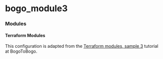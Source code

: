# bogo_module3

### Modules
#### Terraform Modules

This configuration is adapted from the
[Terraform modules, sample 3](https://www.bogotobogo.com/DevOps/Terraform/Terraform-Introduction-AWS-ASG-Modules.php)
tutorial at BogoToBogo.

